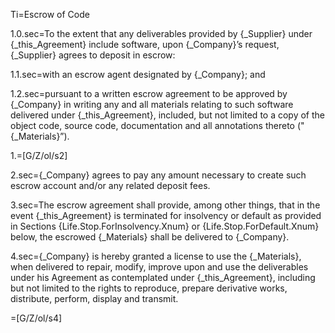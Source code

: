 Ti=Escrow of Code

1.0.sec=To the extent that any deliverables provided by {_Supplier} under {_this_Agreement} include software, upon {_Company}’s request, {_Supplier} agrees to deposit in escrow:

1.1.sec=with an escrow agent designated by {_Company}; and

1.2.sec=pursuant to a written escrow agreement to be approved by {_Company} in writing any and all materials relating to such software delivered under {_this_Agreement}, included, but not limited to a copy of the object code, source code, documentation and all annotations thereto ("{_Materials}”).

1.=[G/Z/ol/s2]

2.sec={_Company} agrees to pay any amount necessary to create such escrow account and/or any related deposit fees. 

3.sec=The escrow agreement shall provide, among other things, that in the event {_this_Agreement} is terminated for insolvency or default as provided in Sections {Life.Stop.ForInsolvency.Xnum} or {Life.Stop.ForDefault.Xnum} below, the escrowed {_Materials} shall be delivered to {_Company}.

4.sec={_Company} is hereby granted a license to use the {_Materials}, when delivered to repair, modify, improve upon and use the deliverables under his Agreement as contemplated under {_this_Agreement}, including but not limited to the rights to reproduce, prepare derivative works, distribute, perform, display and transmit.

=[G/Z/ol/s4]
